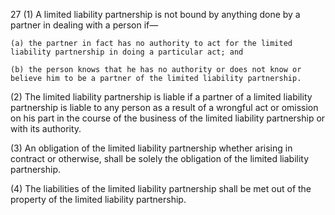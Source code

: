 27
(1) A limited liability partnership is not bound by anything done by a partner in dealing with a person if—

    (a)	the partner in fact has no authority to act for the limited liability partnership in doing a particular act; and

    (b)	the person knows that he has no authority or does not know or believe him to be a partner of the limited liability partnership.

(2) The limited liability partnership is liable if a partner of a limited liability partnership is liable to any person as a result of a wrongful act or omission on his part in the course of the business of the limited liability partnership or with its authority.

(3) An obligation of the limited liability partnership whether arising in contract or otherwise, shall be solely the obligation of the limited liability partnership.

(4) The liabilities of the limited liability partnership shall be met out of the property of the limited liability partnership.
